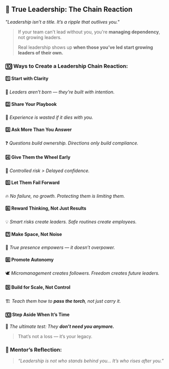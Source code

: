 
## 🧭 **True Leadership: The Chain Reaction**

*"Leadership isn’t a title. It’s a ripple that outlives you."*
> If your team can't lead without you, you're **managing dependency**, not growing leaders.
>
> Real leadership shows up **when those you’ve led start growing leaders of their own.**

### 🔟 Ways to Create a Leadership Chain Reaction:

#### 1️⃣ **Start with Clarity**

🧠 *Leaders aren’t born — they’re built with intention.*

#### 2️⃣ **Share Your Playbook**

📖 *Experience is wasted if it dies with you.*

#### 3️⃣ **Ask More Than You Answer**

❓ *Questions build ownership. Directions only build compliance.*

#### 4️⃣ **Give Them the Wheel Early**

🛞 *Controlled risk > Delayed confidence.*

#### 5️⃣ **Let Them Fail Forward**

🔥 *No failure, no growth. Protecting them is limiting them.*

#### 6️⃣ **Reward Thinking, Not Just Results**

💡 *Smart risks create leaders. Safe routines create employees.*

#### 7️⃣ **Make Space, Not Noise**

🌌 *True presence empowers — it doesn’t overpower.*

#### 8️⃣ **Promote Autonomy**

🕊️ *Micromanagement creates followers. Freedom creates future leaders.*

#### 9️⃣ **Build for Scale, Not Control**

🏗️ *Teach them how to **pass the torch**, not just carry it.*

#### 🔟 **Step Aside When It’s Time**

🚪 *The ultimate test: They **don’t need you anymore.***

> That’s not a loss — it’s your legacy.


### 💬 Mentor’s Reflection:

> *“Leadership is not who stands behind you…
> It’s who rises after you.”*
